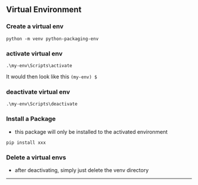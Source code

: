 ## Virtual Environment

### Create a virtual env

```shell
python -m venv python-packaging-env
```

### activate virtual env

```shell
.\my-env\Scripts\activate
```

It would then look like this `(my-env) $`

### deactivate virtual env

```shell
.\my-env\Scripts\deactivate
```

### Install a Package

* this package will only be installed to the activated environment

```shell
pip install xxx
```

### Delete a virtual envs

* after deactivating, simply just delete the venv directory

----
